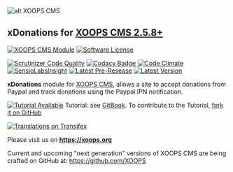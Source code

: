 ![alt XOOPS CMS](https://xoops.org/images/logoXoops4GithubRepository.png)
## xDonations for [XOOPS CMS 2.5.8+](https://xoops.org)
[![XOOPS CMS Module](https://img.shields.io/badge/XOOPS%20CMS-Module-blue.svg)](https://xoops.org)
[![Software License](https://img.shields.io/badge/license-GPL-brightgreen.svg?style=flat)](http://www.gnu.org/licenses/gpl-2.0.html)

[![Scrutinizer Code Quality](https://img.shields.io/scrutinizer/g/mambax7/xdonations.svg?style=flat)](https://scrutinizer-ci.com/g/mambax7/xdonations/?branch=master)
[![Codacy Badge](https://api.codacy.com/project/badge/grade/2d27c0023ee54f0b9ba2b5d17a68b2a5)](https://www.codacy.com/app/mambax7/xdonations)
[![Code Climate](https://img.shields.io/codeclimate/github/mambax7/xdonations.svg?style=flat)](https://codeclimate.com/github/mambax7/xdonations)
[![SensioLabsInsight](https://insight.sensiolabs.com/projects/92d6efe7-3806-48c1-a47e-39e2130145b0/mini.png)](https://insight.sensiolabs.com/projects/92d6efe7-3806-48c1-a47e-39e2130145b0)
[![Latest Pre-Resease](https://img.shields.io/github/tag/XoopsModules25x/xdonations.svg?style=flat)](https://github.com/XoopsModules25x/xdonations/tags/)
[![Latest Version](https://img.shields.io/github/release/XoopsModules25x/xdonations.svg?style=flat)](https://github.com/XoopsModules25x/xdonations/releases/)

**xDonations** module for [XOOPS CMS](https://xoops.org), allows a site to accept donations from Paypal and track donations using the Paypal IPN notification.

[![Tutorial Available](https://xoops.org/images/tutorial-available-blue.svg)](https://www.gitbook.com/book/xoops/xdonations-tutorial/) Tutorial: see [GitBook](https://www.gitbook.com/book/xoops/xdonations-tutorial/).
To contribute to the Tutorial, [fork it on GitHub](https://github.com/XoopsDocs/xdonations-tutorial)

[![Translations on Transifex](https://xoops.org/images/translations-transifex-blue.svg)](https://www.transifex.com/xoops)

Please visit us on **https://xoops.org**

Current and upcoming "next generation" versions of XOOPS CMS are being crafted on GitHub at: https://github.com/XOOPS

